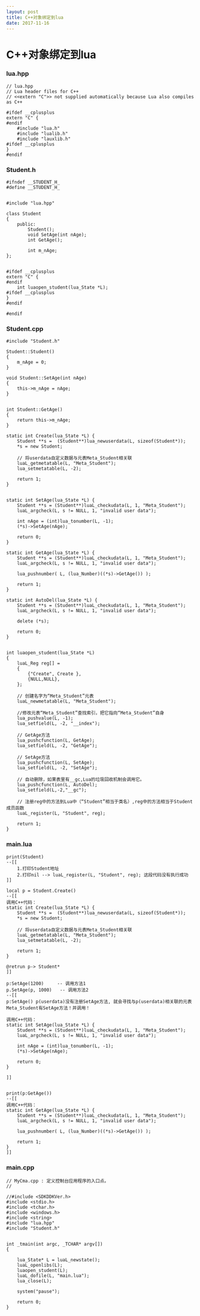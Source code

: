 ```yaml
---
layout: post
title: C++对象绑定到lua
date: 2017-11-16
---
```

# C++对象绑定到lua

### lua.hpp
    // lua.hpp  
	// Lua header files for C++  
	// <<extern "C">> not supplied automatically because Lua also compiles as C++  
	  
	#ifdef __cplusplus    
	extern "C" {  
	#endif  
	    #include "lua.h"  
	    #include "lualib.h"  
	    #include "lauxlib.h"  
	#ifdef __cplusplus  
	}  
	#endif  

### Student.h
	#ifndef __STUDENT_H_  
	#define __STUDENT_H_  
	  
	  
	#include "lua.hpp"  
	  
	class Student  
	{  
		public:  
		    Student();  
		    void SetAge(int nAge);  
		    int GetAge();  
		  
		    int m_nAge;  
	};  
	  
	  
	#ifdef __cplusplus  
	extern "C" {  
	#endif  
	    int luaopen_student(lua_State *L);  
	#ifdef __cplusplus  
	}  
	#endif  
	  
	#endif 

### Student.cpp
	#include "Student.h"  
	  
	Student::Student()  
	{  
	    m_nAge = 0;  
	}  
	  
	void Student::SetAge(int nAge)  
	{  
	    this->m_nAge = nAge;  
	}  
	  
	  
	int Student::GetAge()  
	{  
	    return this->m_nAge;  
	}  
	  
	static int Create(lua_State *L) {  
	    Student **s =  (Student**)lua_newuserdata(L, sizeof(Student*));  
	    *s = new Student;  
	  
	    // 将userdata自定义数据与元表Meta_Student相关联  
	    luaL_getmetatable(L, "Meta_Student");  
	    lua_setmetatable(L, -2);  
	  
	    return 1;  
	}  
	  
	  
	static int SetAge(lua_State *L) {  
	    Student **s = (Student**)luaL_checkudata(L, 1, "Meta_Student");  
	    luaL_argcheck(L, s != NULL, 1, "invalid user data");  
	  
	    int nAge = (int)lua_tonumber(L, -1);  
	    (*s)->SetAge(nAge);  
	  
	    return 0;  
	}  
	  
	static int GetAge(lua_State *L) {  
	    Student **s = (Student**)luaL_checkudata(L, 1, "Meta_Student");  
	    luaL_argcheck(L, s != NULL, 1, "invalid user data");  
	  
	    lua_pushnumber( L, (lua_Number)((*s)->GetAge()) );  
	  
	    return 1;  
	}  
	  
	static int AutoDel(lua_State *L) {  
	    Student **s = (Student**)luaL_checkudata(L, 1, "Meta_Student");  
	    luaL_argcheck(L, s != NULL, 1, "invalid user data");  
	  
	    delete (*s);  
	  
	    return 0;  
	}  
	  
	  
	int luaopen_student(lua_State *L)   
	{  
	    luaL_Reg reg[] =   
	    {  
	        {"Create", Create },  
	        {NULL,NULL},  
	    };  
	  
	    // 创建名字为“Meta_Student”元表  
	    luaL_newmetatable(L, "Meta_Student");  
	  
	    //修改元表“Meta_Student”查找索引，把它指向“Meta_Student”自身  
	    lua_pushvalue(L, -1);  
	    lua_setfield(L, -2, "__index");  
	  
	    // GetAge方法  
	    lua_pushcfunction(L, GetAge);  
	    lua_setfield(L, -2, "GetAge");  
	  
	    // SetAge方法  
	    lua_pushcfunction(L, SetAge);  
	    lua_setfield(L, -2, "SetAge");  
	  
	    // 自动删除，如果表里有__gc,Lua的垃圾回收机制会调用它。  
	    lua_pushcfunction(L, AutoDel);  
	    lua_setfield(L,-2,"__gc");  
	  
	    // 注册reg中的方法到Lua中（“Student”相当于类名）,reg中的方法相当于Student成员函数  
	    luaL_register(L, "Student", reg);  
	  
	    return 1;  
	}

### main.lua  
	print(Student)    
	--[[   
	    1.打印Student地址  
	    2.打印nil --> luaL_register(L, "Student", reg); 这段代码没有执行成功  
	]]  
	  
	local p = Student.Create()  
	--[[  
	调用C++代码：  
	static int Create(lua_State *L) {  
	    Student **s =  (Student**)lua_newuserdata(L, sizeof(Student*));  
	    *s = new Student;  
	  
	    // 将userdata自定义数据与元表Meta_Student相关联  
	    luaL_getmetatable(L, "Meta_Student");  
	    lua_setmetatable(L, -2);  
	  
	    return 1;  
	}  
	  
	@retrun p-> Student*  
	]]  
	  
	p:SetAge(1200)     -- 调用方法1  
	p.SetAge(p, 1000)   -- 调用方法2  
	--[[  
	p:SetAge() p(userdata)没有注册SetAge方法, 就会寻找与p(userdata)相关联的元表Meta_Student有SetAge方法！并调用！  
	  
	调用C++代码：  
	static int SetAge(lua_State *L) {  
	    Student **s = (Student**)luaL_checkudata(L, 1, "Meta_Student");  
	    luaL_argcheck(L, s != NULL, 1, "invalid user data");  
	  
	    int nAge = (int)lua_tonumber(L, -1);  
	    (*s)->SetAge(nAge);  
	  
	    return 0;  
	}  
	  
	]]  
	  
	  
	print(p:GetAge())  
	--[[  
	调用C++代码：  
	static int GetAge(lua_State *L) {  
	    Student **s = (Student**)luaL_checkudata(L, 1, "Meta_Student");  
	    luaL_argcheck(L, s != NULL, 1, "invalid user data");  
	  
	    lua_pushnumber( L, (lua_Number)((*s)->GetAge()) );  
	  
	    return 1;  
	}  
	]]  

### main.cpp
	// MyCma.cpp : 定义控制台应用程序的入口点。  
	//  
	  
	//#include <SDKDDKVer.h>  
	#include <stdio.h>  
	#include <tchar.h>  
	#include <windows.h>  
	#include <string>  
	#include "lua.hpp"  
	#include "Student.h"  
	  
	  
	int _tmain(int argc, _TCHAR* argv[])  
	{  
	  
	    lua_State* L = luaL_newstate();  
	    luaL_openlibs(L);  
	    luaopen_student(L);  
	    luaL_dofile(L, "main.lua");  
	    lua_close(L);  
	  
	    system("pause");  
	  
	    return 0;  
	}  